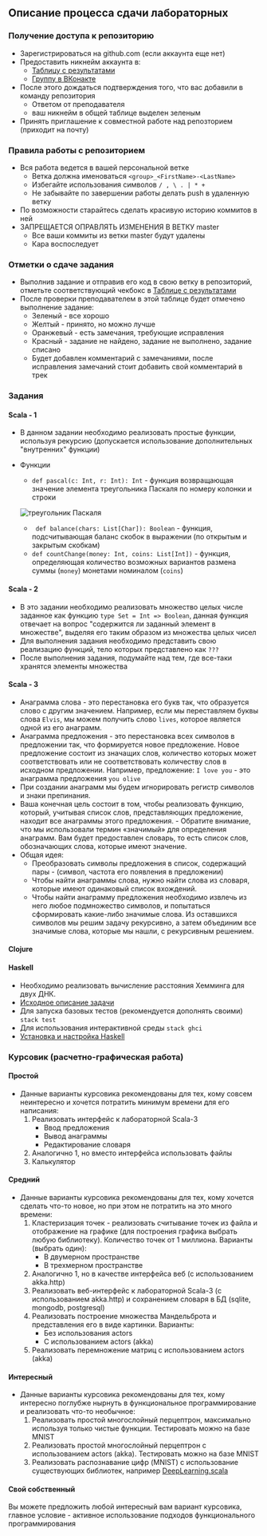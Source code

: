 ## Описание процесса сдачи лабораторных

### Получение доступа к репозиторию
- Зарегистрироваться на github.com (если аккаунта еще нет)
- Предоставить никнейм аккаунта в:
	- [Таблицу с результатами](https://docs.google.com/spreadsheets/d/1G7bA58RaUNy-v9zGdhKY1r7nZxCOG4FJomj8uyv9GNk)
	- [Группу в ВКонакте](https://vk.com/topic-186371582_40033557)
- После этого дождаться подтверждения того, что вас добавили в команду репозитория
	- Ответом от преподавателя
	- ваш никнейм в общей таблице выделен зеленым
- Принять приглашение к совместной работе над репозторием (приходит на почту)
### Правила работы с репозиторием
- Вся работа ведется в вашей персональной ветке
	- Ветка должна именоваться `<group>_<FirstName>-<LastName>`
	- Избегайте использования символов `/ , \ . | * +`
	- Не забывайте по завершении работы делать push в удаленную ветку
- По возможности старайтесь сделать красивую историю коммитов в ней
- ЗАПРЕЩАЕТСЯ ОПРАВЛЯТЬ ИЗМЕНЕНИЯ В ВЕТКУ master
	- Все ваши коммиты из ветки master будут удалены
	- Кара воспоследует
### Отметки о сдаче задания
- Выполнив задание и отправив его код в свою ветку в репозиторий, отметьте соответствующий чекбокс в [Таблице с результатами](https://docs.google.com/spreadsheets/d/1G7bA58RaUNy-v9zGdhKY1r7nZxCOG4FJomj8uyv9GNk)
- После проверки преподавателем в этой таблице будет отмечено выполнение задание:
	- Зеленый - все хорошо
	- Желтый - принято, но можно лучше
	- Оранжевый - есть замечания, требующие исправления
	- Красный - задание не найдено, задание не выполнено, задание списано
	- Будет добавлен комментарий с замечаниями, после исправления замечаний стоит добавить свой комментарий в трек
### Задания
#### Scala  - 1
- В данном задании необходимо реализовать простые функции, используя рекурсию (допускается использование дополнительных "внутренних" функции)
- Функции
	- `def pascal(c: Int, r: Int): Int` - функция возвращающая значение элемента треугольника Паскаля по номеру колонки и строки
  
	![треугольник Паскаля](https://upload.wikimedia.org/wikipedia/commons/7/71/%D0%A2%D1%80%D0%B5%D1%83%D0%B3%D0%BE%D0%BB%D1%8C%D0%BD%D0%B8%D0%BA_%D0%9F%D0%B0%D1%81%D0%BA%D0%B0%D0%BB%D1%8F.png)
	- ` def balance(chars: List[Char]): Boolean` - функция, подсчитывающая баланс скобок в выражении (по открытым и закрытым скобкам)
	- `def countChange(money: Int, coins: List[Int])` - функция, определяющая количество возможных вариантов размена суммы (`money`) монетами номиналом (`coins`)
#### Scala  - 2
- В это задании необходимо реализовать множество целых числе заданное как функцию `type Set = Int => Boolean`, данная функция отвечает на вопрос "содержится ли заданный элемент в множестве", выделяя его таким образом из множества целых чисел
- Для выполнения задания необходимо представить свою реализацию функций, тело которых представлено как `???`
- После выполнения задания, подумайте над тем, где все-таки хранятся элементы множества
#### Scala  - 3
- Анаграмма слова - это перестановка его букв так, что образуется слово с другим значением. Например, если мы переставляем буквы слова `Elvis`, мы можем получить слово `lives`, которое является одной из его анаграмм.
- Анаграмма предложения - это перестановка всех символов в предложении так, что формируется новое предложение. Новое предложение состоит из значащих слов, количество которых может соответствовать или не соответствовать количеству слов в исходном предложении. Например, предложение: `I love you` - это анаграмма предложения `you olive` 
- При создании анаграмм мы будем игнорировать регистр символов и знаки препинания.
- Ваша конечная цель состоит в том, чтобы реализовать функцию, который, учитывая список слов, представляющих предложение, находит все анаграммы этого предложения. - Обратите внимание, что мы использовали термин «значимый» для определения анаграмм. Вам будет предоставлен словарь, то есть список слов, обозначающих слова, которые имеют значение.
- Общая идея:
	- Преобразовать символы предложения в список, содержащий пары - (символ, частота его появления в предложении)
	- Чтобы найти анаграммы слова, нужно найти слова из словаря, которые имеют одинаковый список вхождений. 
	- Чтобы найти анаграмму предложения необходимо извлечь из него любое подмножество символов, и попытаться сформировать какие-либо значимые слова. Из оставшихся символов мы решим задачу рекурсивно, а затем объединим все значимые слова, которые мы нашли, с рекурсивным решением.
#### Clojure
#### Haskell
- Необходимо реализовать вычисление расстояния Хемминга для двух ДНК.
- [Исходное описание задачи](http://rosalind.info/problems/hamm/)
- Для запуска базовых тестов (рекомендуется дополнять своими) `stack test`
 - Для использования интерактивной среды `stack ghci`
- [Установка и настройка Haskell](https://www.haskell.org/downloads)
### Курсовик (расчетно-графическая работа)
#### Простой
- Данные варианты курсовика рекомендованы для тех, кому совсем неинтересно и хочется потратить минимум времени для его написания:
	1. Реализовать интерфейс к лабораторной Scala-3
		- Ввод предложения
		- Вывод анаграммы
		- Редактирование словаря
	2. Аналогично 1, но вместо интерфейса использовать файлы
	3. Калькулятор 
#### Средний
- Данные варианты курсовика рекомендованы для тех, кому хочется сделать что-то новое, но при этом не потратить на это много времени:
	1. Кластеризация точек - реализовать считывание точек из файла и отображение на графике (для построения графика выбрать любую библиотеку). Количество точек от 1 миллиона. Варианты (выбрать один):
		- В двумерном пространстве
		- В трехмерном пространстве
	2. Аналогично 1, но в качестве интерфейса веб (с использованием akka.http)
	3. Реализовать веб-интерфейс к лабораторной Scala-3 (с использованием akka.http) и сохранением словаря в БД (sqlite, mongodb, postgresql)
	4. Реализовать построение множества Мандельброта и представления его в виде картинки. Варианты:
		- Без использования actors
		- С использованием actors (akka)
	5. Реализовать перемножение матриц с использованием actors (akka)
#### Интересный
- Данные варианты курсовика рекомендованы для тех, кому интересно поглубже нырнуть в функциональное программирование и реализовать что-то необычное:
	1. Реализовать простой многослойный перцептрон, максимально используя только чистые функции. Тестировать можно на базе MNIST
	2. Реализовать простой многослойный перцептрон с использованием actors (akka). Тестировать можно на базе MNIST
	3. Реализовать распознавание цифр (MNIST) с использование существующих библиотек, например [DeepLearning.scala](https://github.com/ThoughtWorksInc/DeepLearning.scala/)

#### Свой собственный
Вы можете предложить любой интересный вам вариант курсовика, главное условие - активное использование подходов функционального программирования

